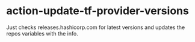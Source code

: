 # action-update-tf-provider-versions
Just checks releases.hashicorp.com for latest versions and updates the repos variables with the info.
